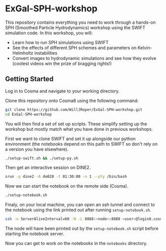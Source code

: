 # ExGal-SPH-workshop

This repository contains everything you need to work through a hands-on SPH (Smoothed Particle Hydrodynamics) workshop using the SWIFT simulation code. In this workshop, you will:

- Learn how to run SPH simulations using SWIFT
- See the effects of different SPH schemes and parameters on Kelvin-Helmholtz instabilities
- Convert images to hydrodynamic simulations and see how they evolve (coolest videos win the prize of bragging rights!)

## Getting Started

Log in to Cosma and navigate to your working directory.

Clone this repository onto Cosma8 using the following command:

```bash
git clone https://github.com/WillJRoper/ExGal-SPH-workshop.git
cd ExGal-SPH-workshop
```

You will then find a set of set up scripts. These simplify setting up the workshop but mostly match what you have done in previous workshops.

First we want to clone SWIFT and set it up alongside our python environment (the notebooks depend on this path to SWIFT so don't rely on a version you have elsewhere).

```bash
./setup-swift.sh && ./setup-py.sh
```

Then get an interactive session on DINE2.

```bash
srun -p dine2 -A do020 -t 01:30:00 -n 1 --pty /bin/bash
```

Now we can start the notebook on the remote side (Cosma).

```bash
./setup-notebook.sh
```

Finaly, on your local machine, you can open an ssh tunnel and connect to the notebook using the link printed out after running `setup-notebook.sh`.

```bash
ssh -o ServerAliveInterval=60 -N -L 8888:<node>:8888 <user>@login8.cosma.dur.ac.uk
```

The node will have been printed out by the `setup-notebook.sh` script before starting the notebook server.

Now you can get to work on the notebooks in the `notebooks` directory.
